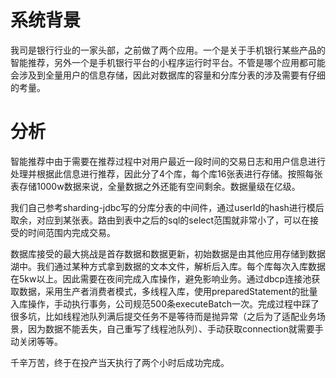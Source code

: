 # 系统背景
我司是银行行业的一家头部，之前做了两个应用。一个是关于手机银行某些产品的智能推荐，另外一个是手机银行平台的小程序运行时平台。不管是哪个应用都可能会涉及到全量用户的信息存储，因此对数据库的容量和分库分表的涉及需要有仔细的考量。

# 分析
智能推荐中由于需要在推荐过程中对用户最近一段时间的交易日志和用户信息进行处理并根据此信息进行推荐，因此分了4个库，每个库16张表进行存储。按照每张表存储1000w数据来说，全量数据之外还能有空间剩余。数据量级在亿级。

我们自己参考sharding-jdbc写的分库分表的中间件，通过userId的hash进行模后取余，对应到某张表。路由到表中之后的sql的select范围就非常小了，可以在接受的时间范围内完成交易。

数据库接受的最大挑战是首存数据和数据更新，初始数据是由其他应用存储到数据湖中。我们通过某种方式拿到数据的文本文件，解析后入库。每个库每次入库数据在5kw以上。因此需要在夜间完成入库操作，避免影响业务。通过dbcp连接池获取数据，采用生产者消费者模式，多线程入库，使用preparedStatement的批量入库操作，手动执行事务，公司规范500条executeBatch一次。完成过程中踩了很多坑，比如线程池队列满后提交任务不是等待而是抛异常（之后为了适配业务场景，因为数据不能丢失，自己重写了线程池队列）、手动获取connection就需要手动关闭等等。

千辛万苦，终于在投产当天执行了两个小时后成功完成。
